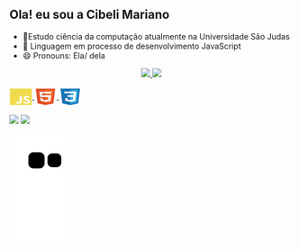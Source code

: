 ## Ola! eu sou a Cibeli Mariano

- 🌱Estudo ciência da computação atualmente na Universidade São Judas
- 📝 Linguagem em processo de desenvolvimento JavaScript
- 😄 Pronouns: Ela/ dela


<div align="center">
  <a href="https://github.com/Cibeli-Mariano">
  <img height="160em" src="https://github-readme-stats.vercel.app/api?username=cibeli-mariano&show_icons=true&theme=dracula&include_all_commits=true&count_private=true"/>
  <img height="160em" src="https://github-readme-stats.vercel.app/api/top-langs/?username=cibeli-mariano&layout=compact&langs_count=7&theme=dracula"/>
</div>
<div style="display: inline_block"><br>
  <img align="center" alt="cib-Js" height="30" width="40" src="https://raw.githubusercontent.com/devicons/devicon/master/icons/javascript/javascript-plain.svg">
  <img align="center" alt="cib-HTML" height="30" width="40" src="https://raw.githubusercontent.com/devicons/devicon/master/icons/html5/html5-original.svg">
  <img align="center" alt="cib-CSS" height="30" width="40" src="https://raw.githubusercontent.com/devicons/devicon/master/icons/css3/css3-original.svg">
</div>

 <br>
 
<div> 
  <a href = "mailto:cibeli.mariano@outlook.com"><img src="https://img.shields.io/badge/-Gmail-%23333?style=for-the-badge&logo=gmail&logoColor=white" target="_blank"></a>
  <a href="https://www.linkedin.com/in/cibeli-mariano/" target="_blank"><img src="https://img.shields.io/badge/-LinkedIn-%230077B5?style=for-the-badge&logo=linkedin&logoColor=white" target="_blank"></a> 

  ![Snake animation](https://github.com/cibeli-mariano/cibeli-mariano/blob/output/github-contribution-grid-snake.svg)
 
</div>
